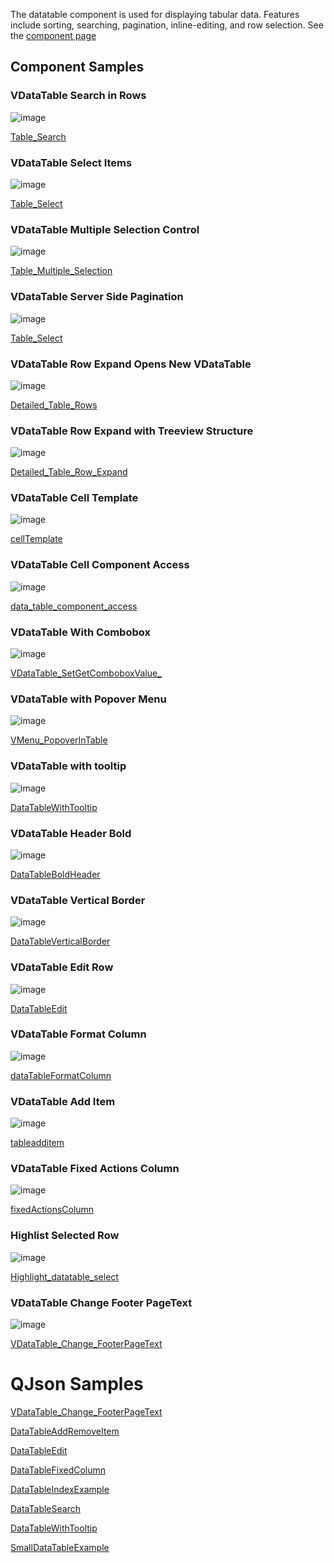 The datatable component is used for displaying tabular data. Features include sorting, searching, pagination, inline-editing, and row selection. See the [component page](https://vuetifyjs.com/en/components/data-tables/)
## Component Samples

### VDataTable Search in Rows
![image](https://cdn.softtech.com.tr/ngsp-quick/nemo/dev/mdImages/VDatatable/vdatatable1.png)

<a href="" onclick="this.href='?q=qjsons/Table_Search.qjson'; this.target=(window.location !== window.parent.location) ? '' : '_blank';"  target=''>Table_Search</a>

### VDataTable Select Items
![image](https://cdn.softtech.com.tr/ngsp-quick/nemo/dev/mdImages/VDatatable/vdatatable3.png)

<a href="" onclick="this.href='?q=qjsons/Table_Select.qjson'; this.target=(window.location !== window.parent.location) ? '' : '_blank';"  target=''>Table_Select</a>

### VDataTable Multiple Selection Control

![image](https://cdn.softtech.com.tr/ngsp-quick/nemo/dev/mdImages/VDatatable/vdatatable20.gif)

<a href="" onclick="this.href='?q=qjsons/VDataTable_Multiple_Select_Control.qjson'; this.target=(window.location !== window.parent.location) ? '' : '_blank';"  target=''>Table_Multiple_Selection</a>


### VDataTable Server Side Pagination
![image](https://cdn.softtech.com.tr/ngsp-quick/nemo/dev/mdImages/VDatatable/vdatatable4.png)

<a href="" onclick="this.href='?q=qjsons/Table_Select.qjson'; this.target=(window.location !== window.parent.location) ? '' : '_blank';"  target=''>Table_Select</a>

### VDataTable Row Expand Opens New VDataTable
![image](https://cdn.softtech.com.tr/ngsp-quick/nemo/dev/mdImages/VDatatable/vdatatable5.png)

<a href="" onclick="this.href='?q=qjsons/Detailed_Table_Rows.qjson'; this.target=(window.location !== window.parent.location) ? '' : '_blank';"  target=''>Detailed_Table_Rows</a>


### VDataTable Row Expand with Treeview Structure
![image](https://cdn.softtech.com.tr/ngsp-quick/nemo/dev/mdImages/VDatatable/vdatatable6.png)

<a href="" onclick="this.href='?q=qjsons/Detailed_Table_Row_Expand.qjson'; this.target=(window.location !== window.parent.location) ? '' : '_blank';"  target=''>Detailed_Table_Row_Expand</a>


### VDataTable Cell Template
![image](https://cdn.softtech.com.tr/ngsp-quick/nemo/dev/mdImages/VDatatable/vdatatable7.png)

<a href="" onclick="this.href='?q=qjsons/cellTemplate.qjson'; this.target=(window.location !== window.parent.location) ? '' : '_blank';"  target=''>cellTemplate</a>


### VDataTable Cell Component Access
![image](https://cdn.softtech.com.tr/ngsp-quick/nemo/dev/mdImages/VDatatable/vdatatable8.png)

<a href="" onclick="this.href='?q=qjsons/data_table_component_access.qjson'; this.target=(window.location !== window.parent.location) ? '' : '_blank';"  target=''>data_table_component_access</a>


### VDataTable With Combobox
![image](https://cdn.softtech.com.tr/ngsp-quick/nemo/dev/mdImages/VDatatable/vdatatable9.png)

<a href="" onclick="this.href='?q=qjsons/VDataTable_SetGetComboboxValue_.qjson'; this.target=(window.location !== window.parent.location) ? '' : '_blank';"  target=''>VDataTable_SetGetComboboxValue_</a>




### VDataTable with Popover Menu
![image](https://cdn.softtech.com.tr/ngsp-quick/nemo/dev/mdImages/VDatatable/vdatatable10.png)

<a href="" onclick="this.href='?q=qjsons/VMenu_PopoverInTable.qjson'; this.target=(window.location !== window.parent.location) ? '' : '_blank';"  target=''>VMenu_PopoverInTable</a>

### VDataTable with tooltip
![image](https://cdn.softtech.com.tr/ngsp-quick/nemo/dev/mdImages/VDatatable/vdatatable11.png)

<a href="" onclick="this.href='?q=qjsons/DataTableWithTooltip.qjson'; this.target=(window.location !== window.parent.location) ? '' : '_blank';"  target=''>DataTableWithTooltip</a>


### VDataTable Header Bold
![image](https://cdn.softtech.com.tr/ngsp-quick/nemo/dev/mdImages/VDatatable/vdatatable12.png)

<a href="" onclick="this.href='?q=qjsons/DataTableBoldHeader.qjson'; this.target=(window.location !== window.parent.location) ? '' : '_blank';"  target=''>DataTableBoldHeader</a>


### VDataTable Vertical Border
![image](https://cdn.softtech.com.tr/ngsp-quick/nemo/dev/mdImages/VDatatable/vdatatable13.png)

<a href="" onclick="this.href='?q=qjsons/DataTableVerticalBorder.qjson'; this.target=(window.location !== window.parent.location) ? '' : '_blank';"  target=''>DataTableVerticalBorder</a>


### VDataTable Edit Row
![image](https://cdn.softtech.com.tr/ngsp-quick/nemo/dev/mdImages/VDatatable/vdatatable14.png)

<a href="" onclick="this.href='?q=qjsons/DataTableEdit.qjson'; this.target=(window.location !== window.parent.location) ? '' : '_blank';"  target=''>DataTableEdit</a>


### VDataTable Format Column
![image](https://cdn.softtech.com.tr/ngsp-quick/nemo/dev/mdImages/VDatatable/vdatatable15.png)

<a href="" onclick="this.href='?q=qjsons/dataTableFormatColumn.qjson'; this.target=(window.location !== window.parent.location) ? '' : '_blank';"  target=''>dataTableFormatColumn</a>

### VDataTable Add Item
![image](https://cdn.softtech.com.tr/ngsp-quick/nemo/dev/mdImages/VDatatable/vdatatable16.png)

<a href="" onclick="this.href='?q=qjsons/tableadditem.qjson'; this.target=(window.location !== window.parent.location) ? '' : '_blank';"  target=''>tableadditem</a>



### VDataTable Fixed Actions Column
![image](https://cdn.softtech.com.tr/ngsp-quick/nemo/dev/mdImages/VDatatable/vdatatable17.png)

<a href="" onclick="this.href='?q=qjsons/fixedActionsColumn.qjson'; this.target=(window.location !== window.parent.location) ? '' : '_blank';"  target=''>fixedActionsColumn</a>


### Highlist Selected Row
![image](https://cdn.softtech.com.tr/ngsp-quick/nemo/dev/mdImages/VDatatable/vdatadatable18.png)

<a href="" onclick="this.href='?q=qjsons/Highlight_datatable_select.qjson'; this.target=(window.location !== window.parent.location) ? '' : '_blank';"  target=''>Highlight_datatable_select</a>


### VDataTable Change Footer PageText
![image](https://cdn.softtech.com.tr/ngsp-quick/nemo/dev/mdImages/VDatatable/vdatadatable19.png)

<a href="" onclick="this.href='?q=qjsons/VDataTable_Change_FooterPageText.qjson'; this.target=(window.location !== window.parent.location) ? '' : '_blank';"  target=''>VDataTable_Change_FooterPageText</a>


# QJson Samples

<a href="" onclick="this.href='?q=qjsons/VDataTableIconExample.qjson'; this.target=(window.location !== window.parent.location) ? '' : '_blank';"  target=''>VDataTable_Change_FooterPageText</a>

<a href="" onclick="this.href='?q=qjsons/DataTableAddRemoveItem.qjson'; this.target=(window.location !== window.parent.location) ? '' : '_blank';"  target=''>DataTableAddRemoveItem</a>

<a href="" onclick="this.href='?q=qjsons/DataTableEdit.qjson'; this.target=(window.location !== window.parent.location) ? '' : '_blank';"  target=''>DataTableEdit</a>

<a href="" onclick="this.href='?q=qjsons/DataTableFixedColumn.qjson'; this.target=(window.location !== window.parent.location) ? '' : '_blank';"  target=''>DataTableFixedColumn</a>

<a href="" onclick="this.href='?q=qjsons/DataTableIndexExample.qjson'; this.target=(window.location !== window.parent.location) ? '' : '_blank';"  target=''>DataTableIndexExample</a>

<a href="" onclick="this.href='?q=qjsons/DataTableSearch.qjson'; this.target=(window.location !== window.parent.location) ? '' : '_blank';"  target=''>DataTableSearch</a>

<a href="" onclick="this.href='?q=qjsons/DataTableWithTooltip.qjson'; this.target=(window.location !== window.parent.location) ? '' : '_blank';"  target=''>DataTableWithTooltip</a>

<a href="" onclick="this.href='?q=qjsons/SmallDataTableExample.qjson'; this.target=(window.location !== window.parent.location) ? '' : '_blank';"  target=''>SmallDataTableExample</a>
